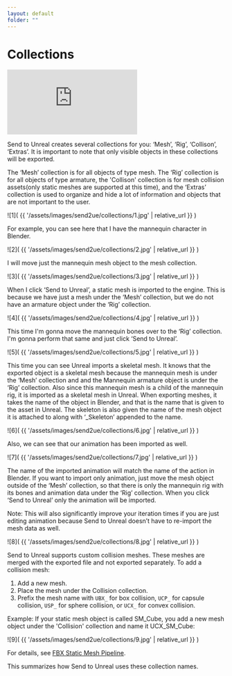 ```yaml
---
layout: default
folder: ""
---
```


# Collections
<iframe src="https://www.youtube.com/embed/CukIe_OSGiQ" frameborder="0" allow="accelerometer; autoplay; clipboard-write; encrypted-media; gyroscope; picture-in-picture" allowfullscreen></iframe>



Send to Unreal creates several collections for you: ‘Mesh’, ‘Rig’, ‘Collison’, ‘Extras’. It is important to note that only visible objects in these collections will be exported.

The ‘Mesh’ collection is for all objects of type mesh. The ‘Rig’ collection is for all objects of type armature, the 'Collison' collection is for mesh collision assets(only static meshes are supported at this time), and the ‘Extras’ collection is used to organize and hide a lot of information and objects that are not important to the user.

![1]( {{ '/assets/images/send2ue/collections/1.jpg' | relative_url }} )

For example, you can see here that I have the mannequin character in Blender.

![2]( {{ '/assets/images/send2ue/collections/2.jpg' | relative_url }} )

I will move just the mannequin mesh object to the mesh collection.

![3]( {{ '/assets/images/send2ue/collections/3.jpg' | relative_url }} )

When I click ‘Send to Unreal’, a static mesh is imported to the engine. This is because we have just a mesh under the ‘Mesh’ collection, but we do not have an armature object under the ‘Rig’ collection.

![4]( {{ '/assets/images/send2ue/collections/4.jpg' | relative_url }} )

This time I'm gonna move the mannequin bones over to the ‘Rig’ collection. I'm gonna perform that same and just click ‘Send to Unreal’.

![5]( {{ '/assets/images/send2ue/collections/5.jpg' | relative_url }} )

This time you can see Unreal imports a skeletal mesh. It knows that the exported object is a skeletal mesh because the mannequin mesh is under the ‘Mesh’ collection and and the Mannequin armature object is under the ‘Rig’ collection. Also since this mannequin mesh is a child of the mannequin rig, it is imported as a skeletal mesh in Unreal. When exporting meshes, it takes the name of the object in Blender, and that is the name that is given to the asset in Unreal. The skeleton is also given the name of the mesh object it is attached to along with ‘_Skeleton’ appended to the name.

![6]( {{ '/assets/images/send2ue/collections/6.jpg' | relative_url }} )

Also, we can see that our animation has been imported as well.

![7]( {{ '/assets/images/send2ue/collections/7.jpg' | relative_url }} )


The name of the imported animation will match the name of the action in Blender. If you want to import only animation, just move the mesh object outside of the ‘Mesh’ collection, so that there is only the mannequin rig with its bones and animation data under the ‘Rig’ collection. When you click ‘Send to Unreal’ only the animation will be imported.


Note: This will also significantly improve your iteration times if you are just editing animation because Send to Unreal doesn’t have to re-import the mesh data as well.

![8]( {{ '/assets/images/send2ue/collections/8.jpg' | relative_url }} )

Send to Unreal supports custom collision meshes. These meshes are merged with the exported file and not exported separately. To add a collision mesh:

1. Add a new mesh.
2. Place the mesh under the Collision collection.
3. Prefix the mesh name with `UBX_` for box collision, `UCP_` for capsule collision, `USP_` for sphere collision, or `UCX_` for convex collision.

Example: If your static mesh object is called SM_Cube, you add a new mesh object under the 'Collision' collection and name it UCX_SM_Cube:

![9]( {{ '/assets/images/send2ue/collections/9.jpg' | relative_url }} )

For details, see [FBX Static Mesh Pipeline](https://docs.unrealengine.com/en-US/WorkingWithContent/Importing/FBX/StaticMeshes/index.html#collision).

This summarizes how Send to Unreal uses these collection names.
